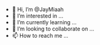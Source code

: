 - 👋 Hi, I’m @JayMiaah
- 👀 I’m interested in ...
- 🌱 I’m currently learning ...
- 💞️ I’m looking to collaborate on ...
- 📫 How to reach me ...

<!---
JayMiaah/JayMiaah is a ✨ special ✨ repository because its `README.md` (this file) appears on your GitHub profile.
You can click the Preview link to take a look at your changes.
--->
